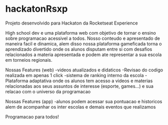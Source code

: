 # hackatonRsxp
Projeto desenvolvido para Hackaton da Rocketseat Experience


High school dev e uma plataforma web com objetivo de tornar o ensino sobre programacao acessivel a todos.
Nosso conteudo e apresentado de maneira facil e dinamica, alem disso nossa plataforma gameficada torna o aprendizado divertido onde os alunos disputam entre si com desafios relacionados a materia apresentada e podem ate representar a sua escola em torneios regionais.

Nossas Features (web)
-videos atualizados e didaticos
-Revisao do codigo realizada em apenas 1 click
-sistema de ranking interno da escola
-Plataforma adaptativa onde os alunos tem acesso a videos e materias relacionadas aos seus assuntos de interesse (esporte, games...) e sua relacao com o universo da programacao

Nossas Features (app)
-alunos podem acessar sua pontuacao e historicos alem de acompanhar os inter escolas e demais eventos que realizamos


Programacao para todos!

